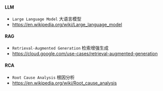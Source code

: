 #### LLM

- `Large Language Model` 大语言模型
- https://en.wikipedia.org/wiki/Large_language_model

#### RAG

- `Retrieval-Augmented Generation` 检索增强生成
- https://cloud.google.com/use-cases/retrieval-augmented-generation

#### RCA

- `Root Cause Analysis` 根因分析
- https://en.wikipedia.org/wiki/Root_cause_analysis